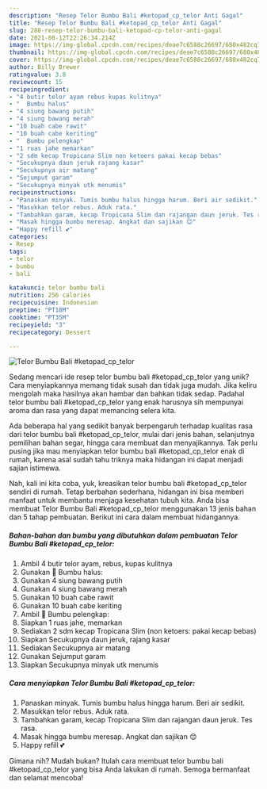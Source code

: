 ```yaml
---
description: "Resep Telor Bumbu Bali #ketopad_cp_telor Anti Gagal"
title: "Resep Telor Bumbu Bali #ketopad_cp_telor Anti Gagal"
slug: 288-resep-telor-bumbu-bali-ketopad-cp-telor-anti-gagal
date: 2021-08-12T22:26:34.214Z
image: https://img-global.cpcdn.com/recipes/deae7c6588c26697/680x482cq70/telor-bumbu-bali-ketopad_cp_telor-foto-resep-utama.jpg
thumbnail: https://img-global.cpcdn.com/recipes/deae7c6588c26697/680x482cq70/telor-bumbu-bali-ketopad_cp_telor-foto-resep-utama.jpg
cover: https://img-global.cpcdn.com/recipes/deae7c6588c26697/680x482cq70/telor-bumbu-bali-ketopad_cp_telor-foto-resep-utama.jpg
author: Billy Brewer
ratingvalue: 3.8
reviewcount: 15
recipeingredient:
- "4 butir telor ayam rebus kupas kulitnya"
- "  Bumbu halus"
- "4 siung bawang putih"
- "4 siung bawang merah"
- "10 buah cabe rawit"
- "10 buah cabe keriting"
- "  Bumbu pelengkap"
- "1 ruas jahe memarkan"
- "2 sdm kecap Tropicana Slim non ketoers pakai kecap bebas"
- "Secukupnya daun jeruk rajang kasar"
- "Secukupnya air matang"
- "Sejumput garam"
- "Secukupnya minyak utk menumis"
recipeinstructions:
- "Panaskan minyak. Tumis bumbu halus hingga harum. Beri air sedikit."
- "Masukkan telor rebus. Aduk rata."
- "Tambahkan garam, kecap Tropicana Slim dan rajangan daun jeruk. Tes rasa."
- "Masak hingga bumbu meresap. Angkat dan sajikan 😊"
- "Happy refill 💕"
categories:
- Resep
tags:
- telor
- bumbu
- bali

katakunci: telor bumbu bali 
nutrition: 256 calories
recipecuisine: Indonesian
preptime: "PT18M"
cooktime: "PT35M"
recipeyield: "3"
recipecategory: Dessert

---
```



![Telor Bumbu Bali #ketopad_cp_telor](https://img-global.cpcdn.com/recipes/deae7c6588c26697/680x482cq70/telor-bumbu-bali-ketopad_cp_telor-foto-resep-utama.jpg)

Sedang mencari ide resep telor bumbu bali #ketopad_cp_telor yang unik? Cara menyiapkannya memang tidak susah dan tidak juga mudah. Jika keliru mengolah maka hasilnya akan hambar dan bahkan tidak sedap. Padahal telor bumbu bali #ketopad_cp_telor yang enak harusnya sih mempunyai aroma dan rasa yang dapat memancing selera kita.

Ada beberapa hal yang sedikit banyak berpengaruh terhadap kualitas rasa dari telor bumbu bali #ketopad_cp_telor, mulai dari jenis bahan, selanjutnya pemilihan bahan segar, hingga cara membuat dan menyajikannya. Tak perlu pusing jika mau menyiapkan telor bumbu bali #ketopad_cp_telor enak di rumah, karena asal sudah tahu triknya maka hidangan ini dapat menjadi sajian istimewa.




Nah, kali ini kita coba, yuk, kreasikan telor bumbu bali #ketopad_cp_telor sendiri di rumah. Tetap berbahan sederhana, hidangan ini bisa memberi manfaat untuk membantu menjaga kesehatan tubuh kita. Anda bisa membuat Telor Bumbu Bali #ketopad_cp_telor menggunakan 13 jenis bahan dan 5 tahap pembuatan. Berikut ini cara dalam membuat hidangannya.

<!--inarticleads1-->

##### Bahan-bahan dan bumbu yang dibutuhkan dalam pembuatan Telor Bumbu Bali #ketopad_cp_telor:

1. Ambil 4 butir telor ayam, rebus, kupas kulitnya
1. Gunakan  💞 Bumbu halus:
1. Gunakan 4 siung bawang putih
1. Gunakan 4 siung bawang merah
1. Gunakan 10 buah cabe rawit
1. Gunakan 10 buah cabe keriting
1. Ambil  💞 Bumbu pelengkap:
1. Siapkan 1 ruas jahe, memarkan
1. Sediakan 2 sdm kecap Tropicana Slim (non ketoers: pakai kecap bebas)
1. Siapkan Secukupnya daun jeruk, rajang kasar
1. Sediakan Secukupnya air matang
1. Gunakan Sejumput garam
1. Siapkan Secukupnya minyak utk menumis




<!--inarticleads2-->

##### Cara menyiapkan Telor Bumbu Bali #ketopad_cp_telor:

1. Panaskan minyak. Tumis bumbu halus hingga harum. Beri air sedikit.
1. Masukkan telor rebus. Aduk rata.
1. Tambahkan garam, kecap Tropicana Slim dan rajangan daun jeruk. Tes rasa.
1. Masak hingga bumbu meresap. Angkat dan sajikan 😊
1. Happy refill 💕




Gimana nih? Mudah bukan? Itulah cara membuat telor bumbu bali #ketopad_cp_telor yang bisa Anda lakukan di rumah. Semoga bermanfaat dan selamat mencoba!
